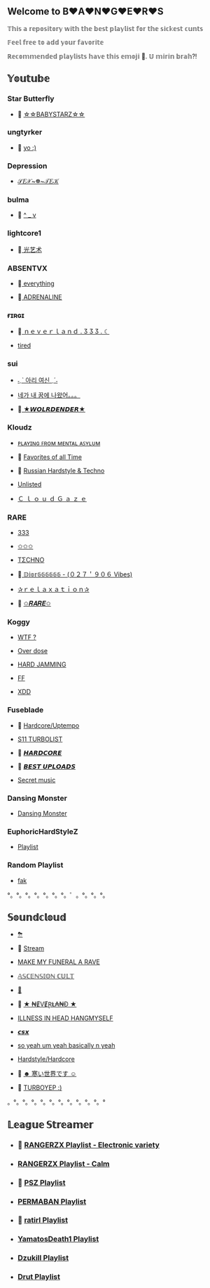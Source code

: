 ## Welcome to B♥A♥N♥G♥E♥R♥S

𝕋𝕙𝕚𝕤 𝕒 𝕣𝕖𝕡𝕠𝕤𝕚𝕥𝕠𝕣𝕪 𝕨𝕚𝕥𝕙 𝕥𝕙𝕖 𝕓𝕖𝕤𝕥 𝕡𝕝𝕒𝕪𝕝𝕚𝕤𝕥 𝕗𝕠𝕣 𝕥𝕙𝕖 𝕤𝕚𝕔𝕜𝕖𝕤𝕥 𝕔𝕦𝕟𝕥𝕤

𝔽𝕖𝕖𝕝 𝕗𝕣𝕖𝕖 𝕥𝕠 𝕒𝕕𝕕 𝕪𝕠𝕦𝕣 𝕗𝕒𝕧𝕠𝕣𝕚𝕥𝕖

ℝ𝕖𝕔𝕠𝕞𝕞𝕖𝕟𝕕𝕖𝕕 𝕡𝕝𝕒𝕪𝕝𝕚𝕤𝕥𝕤 𝕙𝕒𝕧𝕖 𝕥𝕙𝕚𝕤 𝕖𝕞𝕠𝕛𝕚 🌺. 𝕌 𝕞𝕚𝕣𝕚𝕟 𝕓𝕣𝕒𝕙?!

##  𝕐𝕠𝕦𝕥𝕦𝕓𝕖

### Star Butterfly
- 🌺 [☆☆BABYSTARZ☆☆](https://youtube.com/playlist?list=PLOIVjznzkF6g8xSgS5JWDYBQeeJBTBWRc)

### ungtyrker
- 🌺 [yo :)](https://youtube.com/playlist?list=PLBUKAh5mLY_5dDxbX9h7miUIG0sMqL4_W)

### Depression
- [𝒮𝐸𝒳~❁~𝒯𝐸𝒦](https://youtube.com/playlist?list=PLTwLDJl0Tns0W7HUtdBxFdOWnOXtwkw5l)

### bulma
- 🌺 [^ _ v](https://youtube.com/playlist?list=PLRTmPyJoUCsilhMsxQrf2gsZkc4l6yCWa)

### lightcore1
- 🌺[ 光艺术](https://youtube.com/playlist?list=PLkPdrjrOokC9WYn9BMVe-JdcizBU2I7Sg)

### ABSENTVX
- 🌺[ everything](https://youtube.com/playlist?list=PLjO4NiJjMje92A4E740FqD-Wql_rsWBDL)

- 🌺[ ADRENALINE](https://youtube.com/playlist?list=PLjO4NiJjMje8PRP55zvq02ddl3p27MafM)

### ғɪʀɢɪ
- 🌺[ ｎｅｖｅｒｌａｎｄ . Ӡ Ӡ Ӡ . ☾](https://youtube.com/playlist?list=PLdIDJawYJSxWzXIJV1WmOvV20ZU5ye2LJ)

- [tired](https://youtube.com/playlist?list=PLdIDJawYJSxVyTuflOiKIxVfczb6h5SFA)

### sui
- [˗ˏˋ 아리 여신 ˎˊ˗](https://youtube.com/playlist?list=PLV4HFv-t4bKCwa_VyHwww2ApDT0nO9uIG)

- [네가 내 꿈에 나왔어。。。](https://youtube.com/playlist?list=PLV4HFv-t4bKBSEr7QB0itf8uXCclFQJjE)

- 🌺[ ★𝙒𝙊𝙇𝙍𝘿𝙀𝙉𝘿𝙀𝙍★](https://youtube.com/playlist?list=PLV4HFv-t4bKCcVj0QSQk1D-cOiK38Nn0Q)

### Kloudz
- [ᴘʟᴀʏɪɴɢ ꜰʀᴏᴍ ᴍᴇɴᴛᴀʟ ᴀꜱʏʟᴜᴍ](https://youtube.com/playlist?list=PLBTAY2snT7uEdYK9uH8E1nFKYH_Gx7lWV)

- 🌺 [Favorites of all Time](https://youtube.com/playlist?list=PLBTAY2snT7uHz3X5mkxQNMphXu2EvsvpV)

- 🌺 [Russian Hardstyle & Techno](https://youtube.com/playlist?list=PLBTAY2snT7uHgzbKYWD58F-FrOthRpcxW)

- [Unlisted](https://youtube.com/playlist?list=PLdIDJawYJSxWzXIJV1WmOvV20ZU5ye2LJ)

- [Ｃ ｌ ｏ ｕ ｄ Ｇ ａ ｚ ｅ](https://youtube.com/playlist?list=PLBTAY2snT7uHPM87CB0DLXbrjdY9CjbDf)

### RARE
- [333](https://youtube.com/playlist?list=PLs_wM-ic2GW-WaX4KsnB2a5dsk8zFG0sZ)

- [✩✩✩](https://youtube.com/playlist?list=PLs_wM-ic2GW_QeX-MZ_jeZFmFWkcd_w-T)

- [TΣCHNO](https://youtube.com/playlist?list=PLs_wM-ic2GW92EZYgOxnUzxsYjdzod1aC)

- 🌺[ 𝔻𝕚𝕠𝕣𝟞𝟞𝟞𝟞𝟞𝟞 - (０２７＇９０６ Vibes)](https://youtube.com/playlist?list=PLs_wM-ic2GW85MdfLtA_MHK6eyknu8kSf)

- [✰ｒｅｌａｘａｔｉｏｎ✰](https://youtube.com/playlist?list=PLs_wM-ic2GW_0mTLOx2NjC0hImG4DPsUw)

- 🌺 [✩𝑹𝑨𝑹𝑬✩](https://youtube.com/playlist?list=PLs_wM-ic2GW9ipwr2K0D_mACHxEIJzD44)

### Koggy
- [WTF ?](https://www.youtube.com/playlist?list=PLwjILfFA1jP2InReBHJ-U1PVxI8DibjiC)

- [Over dose](https://www.youtube.com/playlist?list=PLwjILfFA1jP1l46JmKQn1TpQz-I3flQSI)

- [HARD JAMMING](https://youtube.com/playlist?list=PLwjILfFA1jP24o-lM7cLUBWlV4TIPyShK)

- [FF](https://www.youtube.com/playlist?list=PLA2s-eFmg8zi264o399Yq65YS8ZJXhwCH)

- [XDD](https://youtube.com/playlist?list=PLL3FeXm4eFvD2Xl5xM4wSY4z8Z9X9RHWY)

### Fuseblade
- 🌺 [Hardcore/Uptempo](https://youtube.com/playlist?list=PLd1lRhpxu6ETL-4T8Op6NWdlZvKGKRqPL)

- [S11 TURBOLIST](https://youtube.com/playlist?list=PLd1lRhpxu6EQWSUZmrkjd0T8nHtPajTM_)

- 🌺 [𝙃𝘼𝙍𝘿𝘾𝙊𝙍𝙀](https://youtube.com/playlist?list=PLd1lRhpxu6ESgWFirlE7R_g4bncuctQpu)

- 🌺 [𝘽𝙀𝙎𝙏 𝙐𝙋𝙇𝙊𝘼𝘿𝙎](https://youtube.com/playlist?list=PLd1lRhpxu6EQiPvQfmViWROKWeCGerFpt)

- [Secret music](https://youtube.com/playlist?list=PLd1lRhpxu6)

### Dansing Monster
- [Dansing Monster](https://youtube.com/playlist?list=PLnyLLWouN3xW2BVuT4cNAva--XjcjG7VL)

### EuphoricHardStyleZ
- [Playlist](https://www.youtube.com/user/EuphoricHardStyleZ/playlists)

### Random Playlist
- [fak](https://youtube.com/playlist?list=PLI2Y-84_0CjVOAufzyqHMT51BzE1Vy68E)

°。°。°。°。°。°。°。゜。°。°。°。
## 𝕊𝕠𝕦𝕟𝕕𝕔𝕝𝕠𝕦𝕕
- [⛈](https://soundcloud.com/ext-cookiez/sets/osee16sv0r13?si=ac5b22bad71f47b6a632c9cded3d0e49)

- 🌺 [Stream](https://soundcloud.com/ext-cookiez/sets/stream?si=d8e536148cad474a9a93d1084e1b23f3)

- [MAKE MY FUNERAL A RAVE](https://soundcloud.com/ext-cookiez/sets/make-my-funeral-a-rave?si=55621e70356a4735bbe0296a2ce88aec)

- [𝔸𝕊ℂ𝔼ℕ𝕊𝕀𝕆ℕ ℂ𝕌𝕃𝕋](https://soundcloud.com/anguish333/sets/ascension-cult?si=fd683ae54ece4b57b52a8ac759ea4b59)

- [🥶](https://soundcloud.com/pihee/sets/reggeli?si=346c1f7ee1da4399bf97c7422a85ae00)

- 🌺 [★ ₦ɆVɆⱤⱠ₳₦Đ ★](https://soundcloud.com/user-17871223/sets/neverland?si=b9a4e949efe843beb60568055731b515)

- [ILLNESS IN HEAD HANGMYSELF](https://soundcloud.com/perma-ban/sets/illness-in-head-hangmyself?si=be9eeda485a2439eadfd07885392807b)

- [𝙘𝙨𝙭](https://soundcloud.com/csx607/sets/csx?si=805b608bb6874653bdd68e08634f4648)

- [so yeah um yeah basically n yeah](https://soundcloud.com/user-256949938-731307846/sets/k-r-a-k-e-n-k-i-t-t-e-n?si=8b18a95f9a594c01b7ae790016502093)

- [Hardstyle/Hardcore](https://soundcloud.com/905360989/sets/hardstyle?si=7572aaed61b749848b41cf8653df9335)

- 🌺 [☻ 寒い世界です ☺](https://soundcloud.com/puwen/sets/h4h4?si=c0fd41ac46794b68819da5d11eec03cb)

- 🌺 [TURBOYEP :)](https://soundcloud.com/jennan-pogi/sets/nigga-gaming?si=5dda7fa7c60b4bc7820ab4efa232bdec)

。°。°。°。°。°。°。°。°。°。°。°

## 𝕃𝕖𝕒𝕘𝕦𝕖 𝕊𝕥𝕣𝕖𝕒𝕞𝕖𝕣
- ### 🌺 [RANGERZX Playlist - Electronic variety](https://youtube.com/playlist?list=PLKuoegqr5HTlMAJjMF1y80GWf5nH77kD8)

- ### [RANGERZX Playlist - Calm](https://youtube.com/playlist?list=PLKuoegqr5HTlCaaXkGEcHFNd4FZsVhRHc)

- ### 🌺 [PSZ Playlist](https://youtube.com/playlist?list=PLOJH4fJ3_716A0WHi1wTNDi4yaGuT2Ma0)

- ### [PERMABAN Playlist](https://youtube.com/playlist?list=PLZW5bl8Qpvk0yx0w9cNoRUtdm8zKuZIqy)

- ### 🌺 [ratirl Playlist](https://youtube.com/playlist?list=PLy6N_9yB8Qwy6LL0J7zLUyW8XNX-BPeDl)

- ### [YamatosDeath1 Playlist](https://youtube.com/playlist?list=PLK60xqOiftyBLpxUAabDa5-C03aWCDw3T)

- ### [Dzukill Playlist](https://youtube.com/playlist?list=PLUBIsOBogkUT_1PNTkky5xPPyzGwwiwUx)

- ### [Drut Playlist](https://youtube.com/playlist?list=PLN7UHh1rYr4jNMyZQKlWOUuc5RyUlSt49)
